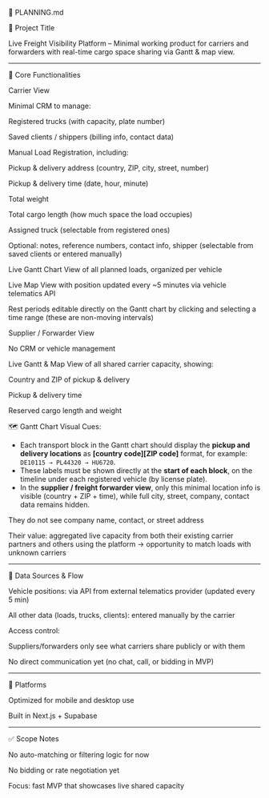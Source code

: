 🧠 PLANNING.md

🧰 Project Title

Live Freight Visibility Platform – Minimal working product for carriers and forwarders with real-time cargo space sharing via Gantt & map view.


---

🚛 Core Functionalities

Carrier View

Minimal CRM to manage:

Registered trucks (with capacity, plate number)

Saved clients / shippers (billing info, contact data)


Manual Load Registration, including:

Pickup & delivery address (country, ZIP, city, street, number)

Pickup & delivery time (date, hour, minute)

Total weight

Total cargo length (how much space the load occupies)

Assigned truck (selectable from registered ones)

Optional: notes, reference numbers, contact info, shipper (selectable from saved clients or entered manually)


Live Gantt Chart View of all planned loads, organized per vehicle

Live Map View with position updated every ~5 minutes via vehicle telematics API

Rest periods editable directly on the Gantt chart by clicking and selecting a time range (these are non-moving intervals)


Supplier / Forwarder View

No CRM or vehicle management

Live Gantt & Map View of all shared carrier capacity, showing:

Country and ZIP of pickup & delivery

Pickup & delivery time

Reserved cargo length and weight

🗺️ Gantt Chart Visual Cues:

- Each transport block in the Gantt chart should display the **pickup and delivery locations** as **[country code][ZIP code]** format, for example: `DE10115 → PL44320 → HU6720`.
- These labels must be shown directly at the **start of each block**, on the timeline under each registered vehicle (by license plate).
- In the **supplier / freight forwarder view**, only this minimal location info is visible (country + ZIP + time), while full city, street, company, contact data remains hidden.


They do not see company name, contact, or street address

Their value: aggregated live capacity from both their existing carrier partners and others using the platform → opportunity to match loads with unknown carriers



---

🔗 Data Sources & Flow

Vehicle positions: via API from external telematics provider (updated every 5 min)

All other data (loads, trucks, clients): entered manually by the carrier

Access control:

Suppliers/forwarders only see what carriers share publicly or with them

No direct communication yet (no chat, call, or bidding in MVP)




---

📱 Platforms

Optimized for mobile and desktop use

Built in Next.js + Supabase



---

✅ Scope Notes

No auto-matching or filtering logic for now

No bidding or rate negotiation yet

Focus: fast MVP that showcases live shared capacity




